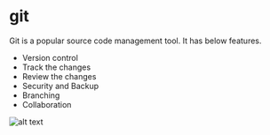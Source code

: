 # git

Git is a popular source code management tool. It has below features.

* Version control
* Track the changes
* Review the changes
* Security and Backup
* Branching
* Collaboration

![alt text](images/git.jpg)